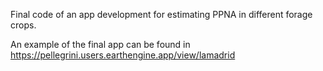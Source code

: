 Final code of an app development for estimating PPNA in different forage crops.

An example of the final app can be found in https://pellegrini.users.earthengine.app/view/lamadrid


